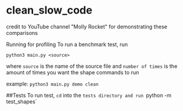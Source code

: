 # clean_slow_code
 credit to YouTube channel "Molly Rocket" for demonstrating these comparisons

 Running for profiling
 To run a benchmark test, run
 ```
 python3 main.py <source>
```
where `source` is the name of the source file and `number of times` is the amount of times you want the shape commands to run

example: `python3 main.py demo clean`

##Tests
To run test, `cd` into the `tests directory and run `python -m test_shapes`
